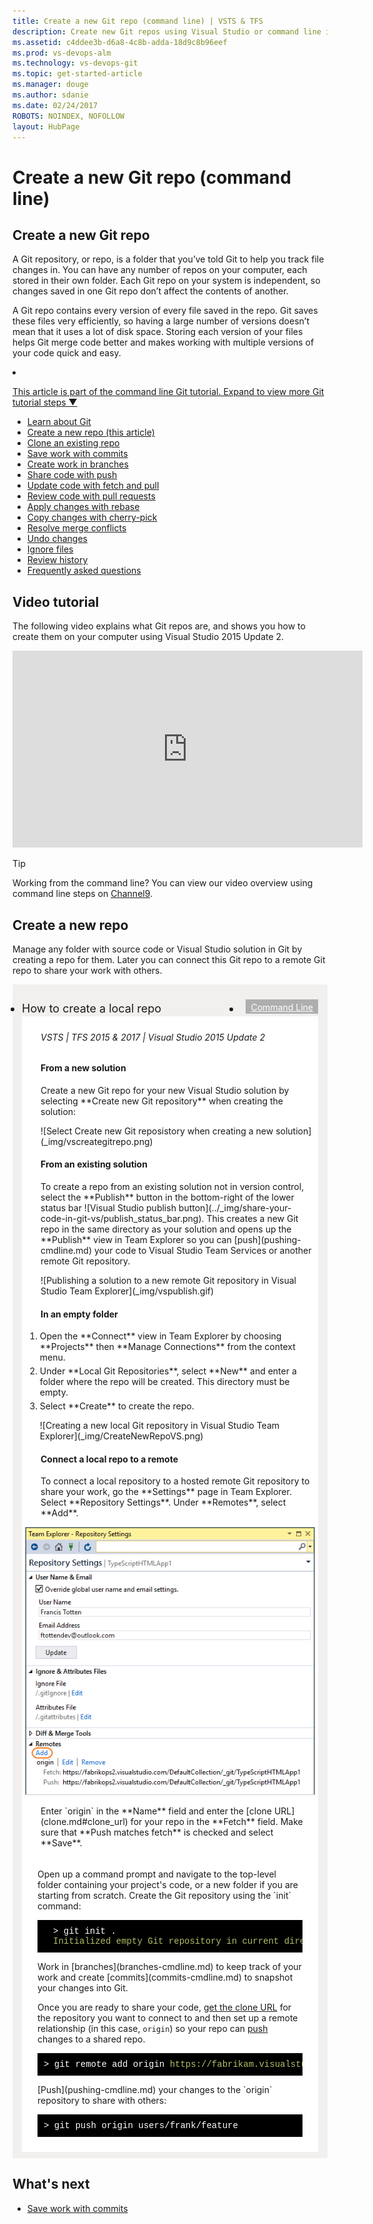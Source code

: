 ```yaml
---
title: Create a new Git repo (command line) | VSTS & TFS
description: Create new Git repos using Visual Studio or command line init 
ms.assetid: c4ddee3b-d6a8-4c8b-adda-18d9c8b96eef
ms.prod: vs-devops-alm
ms.technology: vs-devops-git
ms.topic: get-started-article
ms.manager: douge
ms.author: sdanie
ms.date: 02/24/2017
ROBOTS: NOINDEX, NOFOLLOW
layout: HubPage
---
```


#  Create a new Git repo (command line)

## Create a new Git repo

A Git repository, or repo, is a folder that you’ve told Git to help you track file changes in. 
You can have any number of repos on your computer, each stored in their own folder. 
Each Git repo on your system is independent, so changes saved in one Git repo don’t affect the contents of another.

A Git repo contains every version of every file saved in the repo. Git saves these files very efficiently, so having a large number of versions doesn’t mean that it uses a lot of disk space.
Storing each version of your files helps Git merge code better and makes working with multiple versions of your code quick and easy.

<li><p><a data-toggle="collapse" href="#expando-git-cmdline-tutorial">This article is part of the command line Git tutorial. Expand to view more Git tutorial steps &#x25BC;</a></p>
<div class="collapse" id="expando-git-cmdline-tutorial">
<ul>
<li><a href="gitworkflow-cmdline.md">Learn about Git</a></li>
<li><a href="creatingrepo-cmdline.md">Create a new repo (this article)</a></li>
<li><a href="clone-cmdline.md">Clone an existing repo</a></li>
<li><a href="commits-cmdline.md">Save work with commits</a></li>
<li><a href="branches-cmdline.md">Create work in branches</a></li>
<li><a href="pushing-cmdline.md">Share code with push</a></li>
<li><a href="pulling-cmdline.md">Update code with fetch and pull</a></li>
<li><a href="pullrequest-cmdline.md">Review code with pull requests</a></li>
<li><a href="rebase-cmdline.md">Apply changes with rebase</a></li>
<li><a href="cherry-pick-cmdline.md">Copy changes with cherry-pick</a></li>
<li><a href="merging-cmdline.md">Resolve merge conflicts</a></li>
<li><a href="undo-cmdline.md">Undo changes</a></li>
<li><a href="ignore-files-cmdline.md">Ignore files</a></li>
<li><a href="history-cmdline.md">Review history</a></li>
<li><a href="howto-cmdline.md">Frequently asked questions</a></li>
</ul>
</div>
</li>

## Video tutorial

The following video explains what Git repos are, and shows you how to create them on your computer using Visual Studio 2015 Update 2.

<iframe src="https://channel9.msdn.com/series/Team-Services-Git-Tutorial/Git-Tutorial-Create-a-Git-repo-in-Visual-Studio-2015/player" width="560" height="315" allowFullScreen frameBorder="0"></iframe>

>[!TIP]
> Working from the command line? You can view our video overview using command line steps on [Channel9](https://channel9.msdn.com/series/Team-Services-Git-Tutorial/Git-Tutorial-Create-a-repo-from-the-command-line).

<a name="init"></a>

## Create a new repo

Manage any folder with source code or Visual Studio solution in Git by creating a repo for them. 
Later you can connect this Git repo to a remote Git repo to share your work with others. 

<div style="background-color: #f2f0ee;padding-top:10px;padding-bottom:10px;">
<ul class="nav nav-pills" style="padding-right:15px;padding-left:15px;padding-bottom:5px;vertical-align:top;font-size:18px;">
<li style="float:left;" data-toggle="collapse" data-target="#changeexample1">How to create a local repo</li>
<li style="float: right;"><a style="max-width: 374px;min-width: 120px;vertical-align: top;background-color:#AEAEAE;margin: 0px 0px 0px 8px;min-width:90px;color: #fff;border: solid 2px #AEAEAE;border-radius: 0;padding: 2px 6px 0px 6px;outline-style:none;height:32px;font-size:14px;font-weight:400" data-toggle="pill" href="#cmdline1">Command Line</a></li>
</ul>

<div id="changeexample" class="tab-content collapse in fade" style="background-color: #ffffff;margin-left: 15px;margin-right:15px;padding: 5px 5px 5px 5px;">
<div id="vs1" class="tab-pane fade">
<h6 style="padding-left:25px;">VSTS | TFS 2015 &amp; 2017 | Visual Studio 2015 Update 2</h6>

<h4 style="padding-left:25px;">From a new solution</h4>

<p style="padding-left:25px;">Create a new Git repo for your new Visual Studio solution by selecting **Create new Git repository** when creating the solution:</p>
   
<p style="padding-left:25px;">![Select Create new Git reposistory when creating a new solution](_img/vscreategitrepo.png)</p>  

<h4 style="padding-left:25px;">From an existing solution</h4>

<p style="padding-left:25px;">To create a repo from an existing solution not in version control, select the **Publish** button in the bottom-right of the lower status bar ![Visual Studio publish button](../_img/share-your-code-in-git-vs/publish_status_bar.png).
This creates a new Git repo in the same directory as your solution and opens up the **Publish** view in Team Explorer so you can [push](pushing-cmdline.md) your code to Visual Studio Team Services or 
another remote Git repository.

<P style="padding-left:25px;">![Publishing a solution to a new remote Git repository in Visual Studio Team Explorer](_img/vspublish.gif)

<h4 style="padding-left:25px;">In an empty folder</h4>
<ol>
<li style="margin-bottom:5px;">Open the **Connect** view in Team Explorer by choosing **Projects** then **Manage Connections** from the context menu. 
<li style="margin-bottom:5px;"> Under **Local Git Repositories**, select **New** and enter a folder where the repo will be created. This directory must be empty.  
<li style="margin-bottom:5px;"> Select **Create** to create the repo.

<P>![Creating a new local Git repository in Visual Studio Team Explorer](_img/CreateNewRepoVS.png)</ol>

<a name="remotes"></a>
<h4 style="padding-left:25px;">Connect a local repo to a remote</h4>

<p style="padding-left:25px;margin-bottom:5px;">To connect a local repository to a hosted remote Git repository to share your work, go the **Settings** page in Team Explorer. Select **Repository Settings**.
Under **Remotes**, select **Add**.    

![Add a remote for a repo in Visual Studio Team Explorer](_img/add_remote_vs.png)

<p style="padding-left:25px;">Enter `origin` in the **Name** field and enter the [clone URL](clone.md#clone_url) for your repo in the **Fetch** field. 
Make sure that **Push matches fetch** is checked and select **Save**. 

</div>

<div class="tab-pane fade in active" id="cmdline1" style="background-color: #ffffff;margin-left: 15px;margin-right:15px;padding: 5px 5px 5px 5px;">

<p style="margin-bottom:5px;">Open up a command prompt and navigate to the top-level folder containing your project's code, or a new folder if you are starting from scratch. 
Create the Git repository using the `init` command:  

<pre style="color:white;background-color:black;font-family:Consolas,Courier,monospace;padding:10px;padding-left:25px;margin-bottom:5px;">
&gt; git init .
<font color="#b5bd68">Initialized empty Git repository in current directory</font>
</pre>

<p style="margin-bottom:5px;">Work in [branches](branches-cmdline.md) to keep track of your work and create [commits](commits-cmdline.md) to snapshot your changes into Git.   

Once you are ready to share your code, [get the clone URL](clone-cmdline.md#clone_url) for the repository you want to connect to and then set up a remote relationship (in this case, `origin`) so your repo 
can [push](pushing-cmdline.md) changes to a shared repo.

<pre style="color:white;background-color:black;font-family:Consolas,Courier,monospace;padding:10px;margin-bottom:5px;">
&gt; git remote add origin <a style="color: #b5bd68;">https://fabrikam.visualstudio.com/Fabrikam/_git/FabrikamFiber</A>
</pre>

<p style="margin-bottom:5px;">[Push](pushing-cmdline.md) your changes to the `origin` repository to share with others:

<pre style="color:white;background-color:black;font-family:Consolas,Courier,monospace;padding:10px">
&gt; git push origin users/frank/feature
</pre>

</div></div></div>

## What's next

- [Save work with commits](commits-cmdline.md)